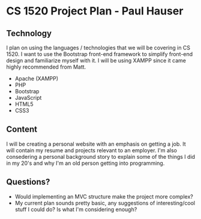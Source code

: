 # CS 1520 Project Plan - Paul Hauser

## Technology

I plan on using the languages / technologies that we will be covering in CS 1520. I want to use the Bootstrap front-end framework to simplify front-end design and familiarize myself with it. I will be using XAMPP since it came highly recommended from Matt.

  * Apache (XAMPP)
  * PHP
  * Bootstrap
  * JavaScript
  * HTML5
  * CSS3
## Content

I will be creating a personal website with an emphasis on getting a job. It will contain my resume and projects relevant to an employer. I'm also consedering a personal background story to explain some of the things I did in my 20's and why I'm an old person getting into programming.

## Questions?
  * Would implementing an MVC structure make the project more complex?
  * My current plan sounds pretty basic, any suggestions of interesting/cool stuff I could do? Is what I'm considering enough?
